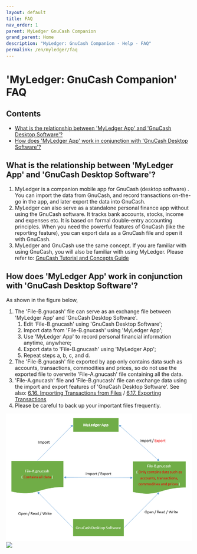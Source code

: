 ```yaml
---
layout: default
title: FAQ
nav_order: 1
parent: MyLedger GnuCash Companion
grand_parent: Home
description: "MyLedger: GnuCash Companion - Help - FAQ"
permalink: /en/myledger/faq
---
```


# 'MyLedger: GnuCash Companion' FAQ

## Contents
* [What is the relationship between 'MyLedger App' and 'GnuCash Desktop Software'?](#what-is-the-relationship-between-myledger-app-and-gnucash-desktop-software)
* [How does 'MyLedger App' work in conjunction with 'GnuCash Desktop Software'?](#how-does-myledger-app-work-in-conjunction-with-gnucash-desktop-software)

## What is the relationship between 'MyLedger App' and 'GnuCash Desktop Software'?
1. MyLedger is a companion mobile app for GnuCash (desktop software) . You can import the data from GnuCash, and record transactions on-the-go in the app, and later export the data into GnuCash.
2. MyLedger can also serve as a standalone personal finance app without using the GnuCash software. It tracks bank accounts, stocks, income and expenses etc. It is based on formal double-entry accounting principles. When you need the powerful features of GnuCash (like the reporting feature), you can export data as a GnuCash file and open it with GnuCash.
3. MyLedger and GnuCash use the same concept. If you are familiar with using GnuCash, you will also be familiar with using MyLedger. Please refer to: [GnuCash Tutorial and Concepts Guide](https://www.gnucash.org/viewdoc.phtml?rev=5&lang=C&doc=guide)

## How does 'MyLedger App' work in conjunction with 'GnuCash Desktop Software'?
As shown in the figure below, 
1. The 'File-B.gnucash' file can serve as an exchange file between 'MyLedger App' and 'GnuCash Desktop Software'.
    1. Edit 'File-B.gnucash' using 'GnuCash Desktop Software'; 
    2. Import data from 'File-B.gnucash' using 'MyLedger App'; 
    3. Use 'MyLedger App' to record personal financial information anytime, anywhere; 
    4. Export data to 'File-B.gnucash' using 'MyLedger App'; 
    5. Repeat steps a, b, c, and d.
2. The 'File-B.gnucash' file exported by app only contains data such as accounts, transactions, commodities and prices, so do not use the exported file to overwrite 'File-A.gnucash' file containing all the data. 
3. 'File-A.gnucash' file and 'File-B.gnucash' file can exchange data using the import and export features of 'GnuCash Desktop Software'. See also: [6.16. Importing Transactions from Files](https://gnucash.org/docs/v5/C/gnucash-manual/trans-import.html) / [6.17. Exporting Transactions](https://lists.gnucash.org/docs/C/gnucash-manual/trans-export.html)
4. Please be careful to back up your important files frequently.

![](../../../assets/images/MyLedgerConjunctionGc.png)
![](./assets/images/AppConjunctionGc1.png)